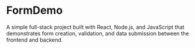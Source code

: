 # FormDemo
A simple full-stack project built with React, Node.js, and JavaScript that demonstrates form creation, validation, and data submission between the frontend and backend.
